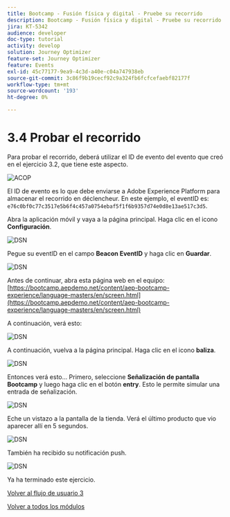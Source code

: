 ```yaml
---
title: Bootcamp - Fusión física y digital - Pruebe su recorrido
description: Bootcamp - Fusión física y digital - Pruebe su recorrido
jira: KT-5342
audience: developer
doc-type: tutorial
activity: develop
solution: Journey Optimizer
feature-set: Journey Optimizer
feature: Events
exl-id: 45c77177-9ea9-4c3d-a40e-c04a747938eb
source-git-commit: 3c86f9b19cecf92c9a324fb6fcfcefaebf82177f
workflow-type: tm+mt
source-wordcount: '193'
ht-degree: 0%

---
```


# 3.4 Probar el recorrido

Para probar el recorrido, deberá utilizar el ID de evento del evento que creó en el ejercicio 3.2, que tiene este aspecto.

![ACOP](./images/payloadeventID.png)

El ID de evento es lo que debe enviarse a Adobe Experience Platform para almacenar el recorrido en déclencheur. En este ejemplo, el eventID es:
`e76c0bf0c77c3517e5b6f4c457a0754ebaf5f1f6b9357d74e0d8e13ae517c3d5`.

Abra la aplicación móvil y vaya a la página principal. Haga clic en el icono **Configuración**.

![DSN](./images/appsett.png)

Pegue su eventID en el campo **Beacon EventID** y haga clic en **Guardar**.

![DSN](./images/beacon1.png)

Antes de continuar, abra esta página web en el equipo: [https://bootcamp.aepdemo.net/content/aep-bootcamp-experience/language-masters/en/screen.html](https://bootcamp.aepdemo.net/content/aep-bootcamp-experience/language-masters/en/screen.html)

A continuación, verá esto:

![DSN](./images/screen1.png)

A continuación, vuelva a la página principal. Haga clic en el icono **baliza**.

![DSN](./images/app23.png)

Entonces verá esto... Primero, seleccione **Señalización de pantalla Bootcamp** y luego haga clic en el botón **entry**. Esto le permite simular una entrada de señalización.

![DSN](./images/app21.png)

Eche un vistazo a la pantalla de la tienda. Verá el último producto que vio aparecer allí en 5 segundos.

![DSN](./images/beacon3.png)

También ha recibido su notificación push.

![DSN](./images/beacon2.png)

Ya ha terminado este ejercicio.

[Volver al flujo de usuario 3](./uc3.md)

[Volver a todos los módulos](../../overview.md)

